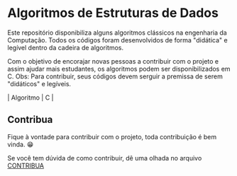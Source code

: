 # Algoritmos de Estruturas de Dados

Este repositório disponibiliza alguns algoritmos clássicos na engenharia da Computação. Todos os códigos foram desenvolvidos de forma "didática" e legível dentro da cadeira de algoritmos.

Com o objetivo de encorajar novas pessoas a contribuir com o projeto e assim ajudar mais estudantes, os algoritmos podem ser disponibilizados em C.
Obs: Para contribuir, seus códigos devem serguir a premissa de serem "didáticos" e legíveis. 


|         Algoritmo         | C |

## Contribua

Fique à vontade para contribuir com o projeto, toda contribuição é bem vinda. :grin:

Se você tem dúvida de como contribuir, dê uma olhada no arquivo [CONTRIBUA](https://github.com/nervaljunior/algorithms/Contribuindo.pdf)
